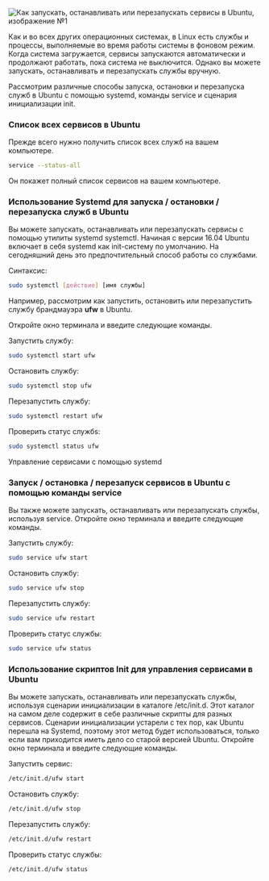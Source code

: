 
![Как запускать, останавливать или перезапускать сервисы в Ubuntu, изображение №1](https://sun9-5.userapi.com/impf/c851416/v851416612/1be8a4/spU0vZA73qM.jpg?size=807x744&quality=96&sign=989c6a209ea35978f14b795b58d581ea&type=album)

Как и во всех других операционных системах, в Linux есть службы и процессы, выполняемые во время работы системы в фоновом режим. Когда система загружается, сервисы запускаются автоматически и продолжают работать, пока система не выключится. Однако вы можете запускать, останавливать и перезапускать службы вручную.

Рассмотрим различные способы запуска, остановки и перезапуска служб в Ubuntu с помощью systemd, команды service и сценария инициализации init.

### Список всех сервисов в Ubuntu  
Прежде всего нужно получить список всех служб на вашем компьютере.

```bash
service --status-all
```

Он покажет полный список сервисов на вашем компьютере.

### Использование Systemd для запуска / остановки / перезапуска служб в Ubuntu

Вы можете запускать, останавливать или перезапускать сервисы с помощью утилиты systemd systemctl. Начиная с версии 16.04 Ubuntu включает в себя systemd как init-систему по умолчанию. На сегодняшний день это предпочтительный способ работы со службами.

Синтаксис:

```bash
sudo systemctl [действие] [имя службы]
```

Например, рассмотрим как запустить, остановить или перезапустить службу брандмауэра **ufw** в Ubuntu.

Откройте окно терминала и введите следующие команды.

Запустить службу:

```bash
sudo systemctl start ufw
```

Остановить службу:

```bash
sudo systemctl stop ufw
```

Перезапустить службу:

```bash
sudo systemctl restart ufw
```

Проверить статус службs:

```bash
sudo systemctl status ufw
```

Управление сервисами с помощью systemd

### Запуск / остановка / перезапуск сервисов в Ubuntu с помощью команды service

Вы также можете запускать, останавливать или перезапускать службы, используя service. Откройте окно терминала и введите следующие команды.

Запустить службу:

```bash
sudo service ufw start
```

Остановить службу:

```bash
sudo service ufw stop
```

Перезапустить службу:

```bash
sudo service ufw restart
```

Проверить статус службы:

```bash
sudo service ufw status
```

### Использование скриптов Init для управления сервисами в Ubuntu

Вы можете запускать, останавливать или перезапускать службы, используя сценарии инициализации в каталоге /etc/init.d. Этот каталог на самом деле содержит в себе различные скрипты для разных сервисов. Сценарии инициализации устарели с тех пор, как Ubuntu перешла на Systemd, поэтому этот метод будет использоваться, только если вам приходится иметь дело со старой версией Ubuntu. Откройте окно терминала и введите следующие команды.

Запустить сервис:

```bash
/etc/init.d/ufw start
```

Остановить службу:

```bash
/etc/init.d/ufw stop
```

Перезапустить службу:

```bash
/etc/init.d/ufw restart
```

Проверить статус службы:

```bash
/etc/init.d/ufw status
```